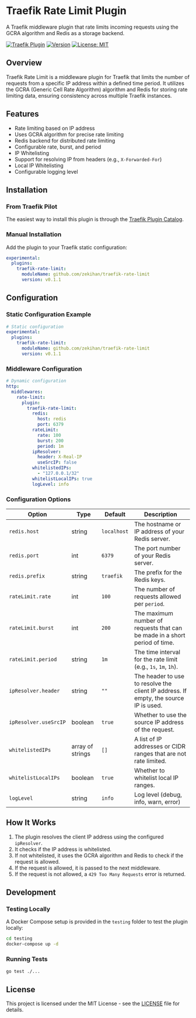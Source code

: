 # Traefik Rate Limit Plugin

A Traefik middleware plugin that rate limits incoming requests using the GCRA algorithm and Redis as a storage backend.

[![Traefik Plugin](https://img.shields.io/badge/Traefik%20Plugin-Traefik%20Rate%20Limit-blue)](https://plugins.traefik.io/plugins/67eb72e756c7ea30f22dd6be/traefik-rate-limit)
[![Version](https://img.shields.io/badge/version-0.1.1-green)](https://github.com/zekihan/traefik-rate-limit/releases/tag/v0.1.1)
[![License: MIT](https://img.shields.io/badge/License-MIT-yellow.svg)](https://github.com/zekihan/traefik-rate-limit/blob/main/LICENSE)

## Overview

Traefik Rate Limit is a middleware plugin for Traefik that limits the number of requests from a specific IP address within a defined time period. It utilizes the GCRA (Generic Cell Rate Algorithm) algorithm and Redis for storing rate limiting data, ensuring consistency across multiple Traefik instances.

## Features

- Rate limiting based on IP address
- Uses GCRA algorithm for precise rate limiting
- Redis backend for distributed rate limiting
- Configurable rate, burst, and period
- IP Whitelisting
- Support for resolving IP from headers (e.g., `X-Forwarded-For`)
- Local IP Whitelisting
- Configurable logging level

## Installation

### From Traefik Pilot

The easiest way to install this plugin is through the [Traefik Plugin Catalog](https://plugins.traefik.io/plugins/67eb72e756c7ea30f22dd6be/traefik-rate-limit).

### Manual Installation

Add the plugin to your Traefik static configuration:

```yaml
experimental:
  plugins:
    traefik-rate-limit:
      moduleName: github.com/zekihan/traefik-rate-limit
      version: v0.1.1
```

## Configuration

### Static Configuration Example

```yaml
# Static configuration
experimental:
  plugins:
    traefik-rate-limit:
      moduleName: github.com/zekihan/traefik-rate-limit
      version: v0.1.1
```

### Middleware Configuration

```yaml
# Dynamic configuration
http:
  middlewares:
    rate-limit:
      plugin:
        traefik-rate-limit:
          redis:
            host: redis
            port: 6379
          rateLimit:
            rate: 100
            burst: 200
            period: 1m
          ipResolver:
            header: X-Real-IP
            useSrcIP: false
          whitelistedIPs:
            - "127.0.0.1/32"
          whitelistLocalIPs: true
          logLevel: info
```

### Configuration Options

| Option | Type | Default | Description |
|--------|------|---------|-------------|
| `redis.host` | string | `localhost` | The hostname or IP address of your Redis server. |
| `redis.port` | int | `6379` | The port number of your Redis server. |
| `redis.prefix` | string | `traefik` | The prefix for the Redis keys. |
| `rateLimit.rate` | int | `100` | The number of requests allowed per `period`. |
| `rateLimit.burst` | int | `200` | The maximum number of requests that can be made in a short period of time. |
| `rateLimit.period` | string | `1m` | The time interval for the rate limit (e.g., `1s`, `1m`, `1h`). |
| `ipResolver.header` | string | `""` | The header to use to resolve the client IP address. If empty, the source IP is used. |
| `ipResolver.useSrcIP` | boolean | `true` | Whether to use the source IP address of the request. |
| `whitelistedIPs` | array of strings | `[]` | A list of IP addresses or CIDR ranges that are not rate limited. |
| `whitelistLocalIPs` | boolean | `true` | Whether to whitelist local IP ranges. |
| `logLevel` | string | `info` | Log level (debug, info, warn, error) |

## How It Works

1.  The plugin resolves the client IP address using the configured `ipResolver`.
2.  It checks if the IP address is whitelisted.
3.  If not whitelisted, it uses the GCRA algorithm and Redis to check if the request is allowed.
4.  If the request is allowed, it is passed to the next middleware.
5.  If the request is not allowed, a `429 Too Many Requests` error is returned.

## Development

### Testing Locally

A Docker Compose setup is provided in the `testing` folder to test the plugin locally:

```bash
cd testing
docker-compose up -d
```

### Running Tests

```bash
go test ./...
```

## License

This project is licensed under the MIT License - see the [LICENSE](https://github.com/zekihan/traefik-rate-limit/blob/main/LICENSE) file for details.
